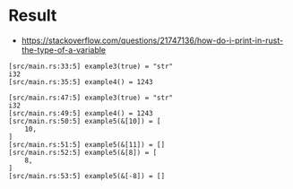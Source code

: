 # Result

- https://stackoverflow.com/questions/21747136/how-do-i-print-in-rust-the-type-of-a-variable

```
[src/main.rs:33:5] example3(true) = "str"
i32
[src/main.rs:35:5] example4() = 1243
```

```
[src/main.rs:47:5] example3(true) = "str"
i32
[src/main.rs:49:5] example4() = 1243
[src/main.rs:50:5] example5(&[10]) = [
    10,
]
[src/main.rs:51:5] example5(&[11]) = []
[src/main.rs:52:5] example5(&[8]) = [
    8,
]
[src/main.rs:53:5] example5(&[-8]) = []  
```
